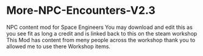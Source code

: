 # More-NPC-Encounters-V2.3
NPC content mod for Space Engineers
You may download and edit this as you see fit as long a credit and is linked back to this on the steam workshop
This Mod has content from meny people across the workshop thank you to allowed me to use there Workshop items. 
